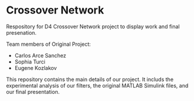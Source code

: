 # Crossover Network
Respository for D4 Crossover Network project to display work and final presenation.

Team members of Original Project:
- Carlos Arce Sanchez
- Sophia Turci
- Eugene Kozlakov

This repository contains the main details of our project. It includs the experimental analysis of our filters, the original MATLAB Simulink files, and our final presentation.

